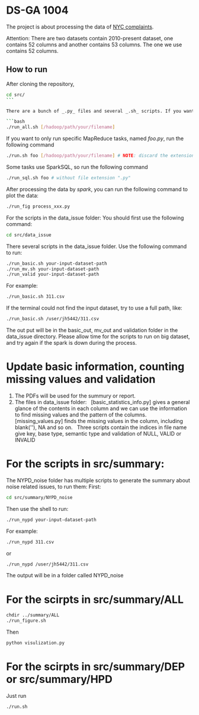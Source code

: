 # DS-GA 1004
 
The project is about processing the data of [NYC complaints](https://data.cityofnewyork.us/Social-Services/311/wpe2-h2i5).

Attention:
There are two datasets contain 2010-present dataset, one contains 52 columns and another contains 53 columns.
The one we use contains 52 columns.

## How to run

After cloning the repository,

```bash
cd src/
```  

There are a bunch of _.py_ files and several _.sh_ scripts. If you want to automatically run all the bash scripts, run the following command:

```bash
./run_all.sh [/hadoop/path/your/filename]
```

If you want to only run specific MapReduce tasks, named _foo.py_, run the following command

```bash
./run.sh foo [/hadoop/path/your/filename] # NOTE: discard the extension ".py"
```

Some tasks use SparkSQL, so run the following command

```bash
./run_sql.sh foo # without file extension ".py"
```

After processing the data by _spark_, you can run the following command to plot the data:

```bash
./run_fig process_xxx.py
```

For the scripts in the data_issue folder:
You should first use the following command:
```bash
cd src/data_issue
```
There several scripts in the data_issue folder.
Use the following command to run:
```bash
./run_basic.sh your-input-dataset-path
./run_mv.sh your-input-dataset-path
./run_valid your-input-dataset-path
```
For example:
```bash
./run_basic.sh 311.csv
```
If the terminal could not find the input dataset, try to use a full path, like:
```bash
./run_basic.sh /user/jh5442/311.csv
```
The out put will be in the basic_out, mv_out and validation folder in the data_issue directory.
Please allow time for the scripts to run on big dataset, and try again if the spark is down during the process.

# Update basic information, counting missing values and validation
1. The PDFs will be used for the summury or report.
2. The files in data_issue folder: 
   [basic_statistics_info.py] gives a general glance of the contents in each column and we can use the information to find missing values and the pattern of the columns.
   [missing_values.py] finds the missing values in the column, including blank(''), NA and so on.
   Three scripts contain the indices in file name give key, base type, semantic type and validation of NULL, VALID or INVALID
   
# For the scripts in src/summary:
The NYPD_noise folder has multiple scripts to generate the summary about noise related issues, to run them:
First:
```bash
cd src/summary/NYPD_noise
```
Then use the shell to run:
```bash
./run_nypd your-input-dataset-path
```
For example:
```bash
./run_nypd 311.csv
```
or
```bash
./run_nypd /user/jh5442/311.csv
```
The output will be in a folder called NYPD_noise


# For the scirpts in src/summary/ALL

``` bash
chdir ../summary/ALL
./run_figure.sh
```
Then 
``` bash
python visulization.py
```
# For the scirpts in src/summary/DEP or src/summary/HPD

Just run
``` bash
./run.sh
```


